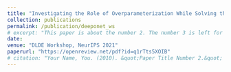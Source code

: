 ```yaml
---
title: "Investigating the Role of Overparameterization While Solving the Pendulum with DeepONets"
collection: publications
permalink: /publication/deeponet_ws
# excerpt: "This paper is about the number 2. The number 3 is left for future work."
date:
venue: "DLDE Workshop, NeurIPS 2021"
paperurl: "https://openreview.net/pdf?id=q1rTts5XOIB"
# citation: "Your Name, You. (2010). &quot;Paper Title Number 2.&quot; <i>Journal 1</i>. 1(2)."
---
```



